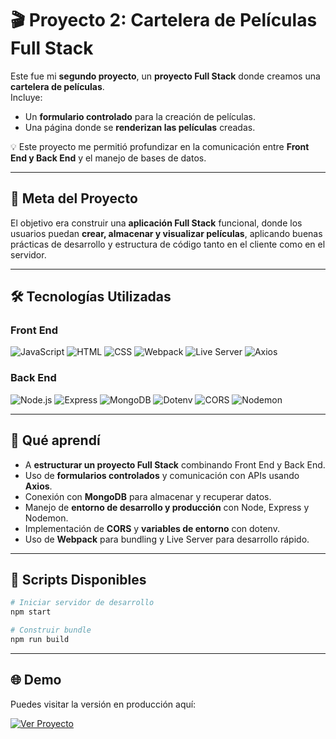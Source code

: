 # 🎬 Proyecto 2: Cartelera de Películas Full Stack

Este fue mi **segundo proyecto**, un **proyecto Full Stack** donde creamos una **cartelera de películas**.  
Incluye:

- Un **formulario controlado** para la creación de películas.  
- Una página donde se **renderizan las películas** creadas.  

💡 Este proyecto me permitió profundizar en la comunicación entre **Front End y Back End** y el manejo de bases de datos.

---

## 🎯 Meta del Proyecto

El objetivo era construir una **aplicación Full Stack** funcional, donde los usuarios puedan **crear, almacenar y visualizar películas**, aplicando buenas prácticas de desarrollo y estructura de código tanto en el cliente como en el servidor.

---

## 🛠️ Tecnologías Utilizadas

### Front End
<p align="left">
  <img src="https://img.shields.io/badge/JavaScript-323330?style=for-the-badge&logo=javascript&logoColor=F7DF1E" alt="JavaScript" />
  <img src="https://img.shields.io/badge/HTML-E34F26?style=for-the-badge&logo=html5&logoColor=white" alt="HTML" />
  <img src="https://img.shields.io/badge/CSS-1572B6?style=for-the-badge&logo=css3&logoColor=white" alt="CSS" />
  <img src="https://img.shields.io/badge/Webpack-8DD6F9?style=for-the-badge&logo=webpack&logoColor=black" alt="Webpack" />
  <img src="https://img.shields.io/badge/Live-Server-FF5722?style=for-the-badge&logo=none&logoColor=white" alt="Live Server" />
  <img src="https://img.shields.io/badge/Axios-5A29E4?style=for-the-badge&logo=axios&logoColor=white" alt="Axios" />
</p>

### Back End
<p align="left">
  <img src="https://img.shields.io/badge/Node.js-339933?style=for-the-badge&logo=node.js&logoColor=white" alt="Node.js" />
  <img src="https://img.shields.io/badge/Express-000000?style=for-the-badge&logo=express&logoColor=white" alt="Express" />
  <img src="https://img.shields.io/badge/MongoDB-47A248?style=for-the-badge&logo=mongodb&logoColor=white" alt="MongoDB" />
  <img src="https://img.shields.io/badge/Dotenv-000000?style=for-the-badge&logo=dotenv&logoColor=white" alt="Dotenv" />
  <img src="https://img.shields.io/badge/CORS-339933?style=for-the-badge&logo=none&logoColor=white" alt="CORS" />
  <img src="https://img.shields.io/badge/Nodemon-76D04B?style=for-the-badge&logo=nodemon&logoColor=white" alt="Nodemon" />
</p>

---

## 🌱 Qué aprendí

- A **estructurar un proyecto Full Stack** combinando Front End y Back End.  
- Uso de **formularios controlados** y comunicación con APIs usando **Axios**.  
- Conexión con **MongoDB** para almacenar y recuperar datos.  
- Manejo de **entorno de desarrollo y producción** con Node, Express y Nodemon.  
- Implementación de **CORS** y **variables de entorno** con dotenv.  
- Uso de **Webpack** para bundling y Live Server para desarrollo rápido.  


---

## 🚧 Scripts Disponibles

```bash
# Iniciar servidor de desarrollo
npm start

# Construir bundle
npm run build
```

---

## 🌐 Demo

Puedes visitar la versión en producción aquí:  

[![Ver Proyecto](https://img.shields.io/badge/🌐%20Ver%20Proyecto-015E64?style=for-the-badge&logo=vercel&logoColor=white)](https://movieereelpm2.vercel.app/index.html)

